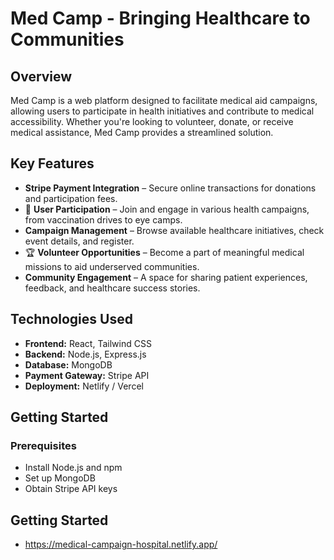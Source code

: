# Med Camp - Bringing Healthcare to Communities

## Overview

Med Camp is a web platform designed to facilitate medical aid campaigns, allowing users to participate in health initiatives and contribute to medical accessibility. Whether you're looking to volunteer, donate, or receive medical assistance, Med Camp provides a streamlined solution.

## Key Features

- **Stripe Payment Integration** – Secure online transactions for donations and participation fees.
- 👥 **User Participation** – Join and engage in various health campaigns, from vaccination drives to eye camps.
- **Campaign Management** – Browse available healthcare initiatives, check event details, and register.
- 🏆 **Volunteer Opportunities** – Become a part of meaningful medical missions to aid underserved communities.
- **Community Engagement** – A space for sharing patient experiences, feedback, and healthcare success stories.

## Technologies Used

- **Frontend:** React, Tailwind CSS
- **Backend:** Node.js, Express.js
- **Database:** MongoDB
- **Payment Gateway:** Stripe API
- **Deployment:** Netlify / Vercel

## Getting Started

### Prerequisites

- Install Node.js and npm
- Set up MongoDB
- Obtain Stripe API keys

## Getting Started

- https://medical-campaign-hospital.netlify.app/
